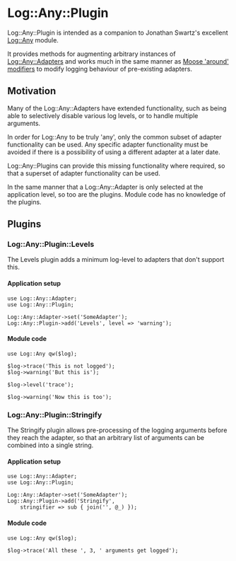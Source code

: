# Log::Any::Plugin

Log::Any::Plugin is intended as a companion to Jonathan Swartz's excellent [Log::Any](http://search.cpan.org/~jswartz/Log-Any-0.13/lib/Log/Any.pm) module.

It provides methods for augmenting arbitrary instances of [Log::Any::Adapters](http://search.cpan.org/~jswartz/Log-Any-Adapter-0.03/lib/Log/Any/Adapter.pm) and works much in the same manner as [Moose 'around' modifiers](http://search.cpan.org/~doy/Moose-2.0202/lib/Moose/Manual/MethodModifiers.pod) to modify logging behaviour of pre-existing adapters.

## Motivation


Many of the Log::Any::Adapters have extended functionality, such as being able to selectively disable various log levels, or to handle multiple arguments.

In order for Log::Any to be truly 'any', only the common subset of adapter functionality can be used. Any specific adapter functionality must be avoided if there is a possibility of using a different adapter at a later date.

Log::Any::Plugins can provide this missing functionality where required, so that a superset of adapter functionality can be used.


In the same manner that a Log::Any::Adapter is only selected at the application level, so too are the plugins. Module code has no knowledge of the plugins.

## Plugins

### Log::Any::Plugin::Levels

The Levels plugin adds a minimum log-level to adapters that don't support this.

#### Application setup

    use Log::Any::Adapter;
    use Log::Any::Plugin;

    Log::Any::Adapter->set('SomeAdapter');
    Log::Any::Plugin->add('Levels', level => 'warning');

#### Module code

    use Log::Any qw($log);

    $log->trace('This is not logged');
    $log->warning('But this is');

    $log->level('trace');

    $log->warning('Now this is too');


### Log::Any::Plugin::Stringify

The Stringify plugin allows pre-processing of the logging arguments before they reach the adapter, so that an arbitrary list of arguments can be combined into
a single string.

#### Application setup

    use Log::Any::Adapter;
    use Log::Any::Plugin;

    Log::Any::Adapter->set('SomeAdapter');
    Log::Any::Plugin->add('Stringify',
        stringifier => sub { join('', @_) });

#### Module code

    use Log::Any qw($log);

    $log->trace('All these ', 3, ' arguments get logged');

